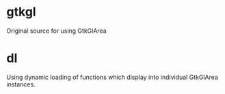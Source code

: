 # gtkgl

Original source for using GtkGlArea

# dl

Using dynamic loading of functions which display into individual GtkGlArea instances.
